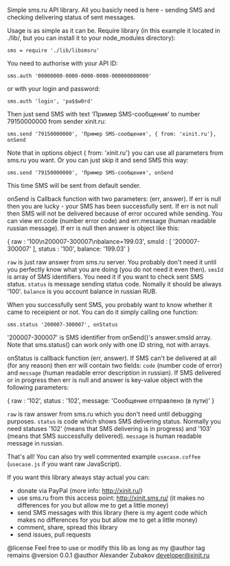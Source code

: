 Simple sms.ru API library. All you basicly need is here - sending SMS and
checking delivering status of sent messages.

Usage is as simple as it can be.
Require library (in this example it located in ./lib/, but you can install it
to your node_modules directory):

    sms = require './lib/libsmsru'

You need to authorise with your API ID:

    sms.auth '00000000-0000-0000-0000-000000000000'

or with your login and password:

    sms.auth 'login', 'pa$$w0rd'

Then just send SMS with text 'Пример SMS-сообщения' to number 79150000000 from
sender xinit.ru:

    sms.send '79150000000', 'Пример SMS-сообщения', { from: 'xinit.ru'}, onSend

Note that in options object { from: 'xinit.ru'} you can use all parameters
from sms.ru you want. Or you can just skip it and send SMS this way:

    sms.send '79150000000', 'Пример SMS-сообщения', onSend

This time SMS will be sent from default sender.

onSend is Callback function with two parameters: (err, answer). If err is null
then you are lucky - your SMS has been successfully sent. If err is not null
then SMS will not be delivered because of error occured while sending. You
can view err.code (number error code) and err.message (human readable russian
message). If err is null then answer is object like this:

{
    raw    : '100\n200007-300007\nbalance=199.03',
    smsId  : [ '200007-300007' ],
    status : '100',
    balance: '199.03'
}

`raw` is just raw answer from sms.ru server. You probably don't need it until
you perfectly know what you are doing (you do not need it even then).
`smsId` is array of SMS identifiers. You need it if you want to check sent SMS
status.
`status` is message sending status code. Nomally it should be always '100'.
`balance` is you account balance in russian RUB.

When you successfully sent SMS, you probably want to know whether it came to
receipient or not. You can do it simply calling one function:

    sms.status '200007-300007', onStatus

'200007-300007' is SMS identifier from onSend()'s answer.smsId array. Note
that sms.status() can work only with one ID string, not with arrays.

onStatus is callback function (err, answer). If SMS can't be delivered at all
(for any reason) then err will contain two fields: `code` (number code of
error) and `message` (human readable error description in russian). If SMS
delivered or in progress then err is null and answer is key-value object with
the following parameters:

{
    raw    : '102',
    status : '102',
    message: 'Сообщение отправлено (в пути)'
}

`raw` is raw answer from sms.ru which you don't need until debugging purposes.
`status` is code which shows SMS delivering status. Normally you need statuses
'102' (means that SMS delivering is in progress) and '103' (means that SMS
successfully delivered).
`message` is human readable message in russian.

That's all! You can also try well commented example `usecase.coffee`
(`usecase.js` if you want raw JavaScript).


If you want this library always stay actual you can:
- donate via PayPal (more info: http://xinit.ru/)
- use sms.ru from this access point: http://xinit.sms.ru/ (it makes no
  differences for you but allow me to get a little money)
- send SMS messages with this library (here is my agent code which makes no
  differences for you but allow me to get a little money)
- comment, share, spread this library
- send issues, pull requests


@license Feel free to use or modify this lib as long as my @author tag remains
@version 0.0.1
@author Alexander Zubakov <developer@xinit.ru>
